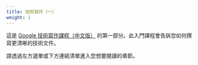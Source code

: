 ```yaml
---
title: 技術寫作（一）
weight: 1
---
```


這是 [Google 技術寫作課程（中文版）](../) 的第一部分。此入門課程會告訴您如何撰寫更清晰的技術文件。

請透過左方選單或下方連結清單進入您想要閱讀的章節。

